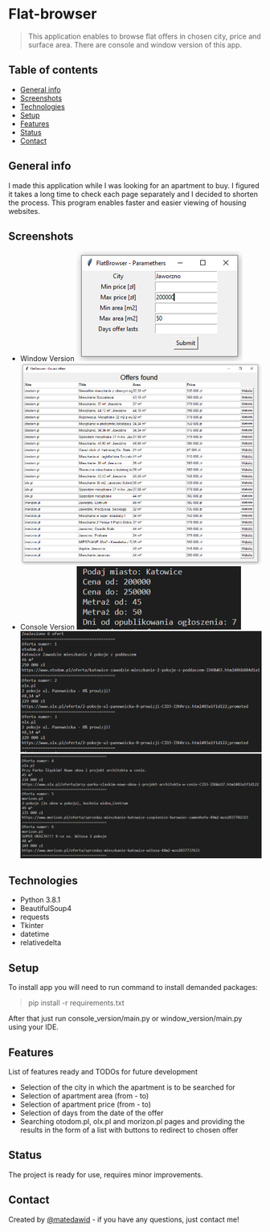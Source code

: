# Flat-browser
> This application enables to browse flat offers in chosen city, price and surface area. There are console and window version of this app.

## Table of contents
* [General info](#general-info)
* [Screenshots](#screenshots)
* [Technologies](#technologies)
* [Setup](#setup)
* [Features](#features)
* [Status](#status)
* [Contact](#contact)

## General info
I made this application while I was looking for an apartment to buy. I figured it takes a long time to check each page separately and I decided to shorten the process. This program enables faster and easier viewing of housing websites.

## Screenshots
* Window Version
![Example screenshot](./img/1.png)
![Example screenshot](./img/2.png)
* Console Version
![Example screenshot](./img/3.png)
![Example screenshot](./img/4.png)
![Example screenshot](./img/5.png)

## Technologies
* Python 3.8.1
* BeautifulSoup4
* requests
* Tkinter
* datetime
* relativedelta

## Setup
To install app you will need to run command to install demanded packages:

> pip install -r requirements.txt

After that just run console_version/main.py or window_version/main.py using your IDE.
## Features
List of features ready and TODOs for future development
* Selection of the city in which the apartment is to be searched for
* Selection of apartment area (from - to)
* Selection of apartment price (from - to)
* Selection of days from the date of the offer
* Searching otodom.pl, olx.pl and morizon.pl pages and providing the results in the form of a list with buttons to redirect to chosen offer
## Status
The project is ready for use, requires minor improvements.

## Contact
Created by [@matedawid](https://linkedin.com/in/matedawid) - if you have any questions, just contact me!
